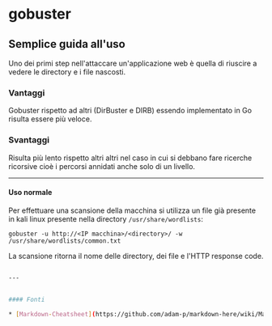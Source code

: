 # gobuster

## Semplice guida all'uso
  
Uno dei primi step nell'attaccare un'applicazione web è quella di riuscire a vedere le directory e i file nascosti.

### Vantaggi

Gobuster rispetto ad altri (DirBuster e DIRB) essendo implementato in Go risulta essere più veloce.

### Svantaggi

Risulta più lento rispetto altri altri nel caso in cui si debbano fare ricerche ricorsive cioè i percorsi annidati anche solo di un livello.

---

#### Uso normale

Per effettuare una scansione della macchina si utilizza un file già presente in kali linux presente nella directory `/usr/share/wordlists`:

`gobuster -u http://<IP macchina>/<directory>/ -w /usr/share/wordlists/common.txt`

La scansione ritorna il nome delle directory, dei file e l'HTTP response code.

```bash

---


#### Fonti

* [Markdown-Cheatsheet](https://github.com/adam-p/markdown-here/wiki/Markdown-Cheatsheet#html) Guida per scrtivere questo documento

